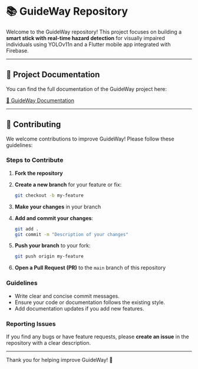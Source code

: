 # 📚 GuideWay Repository

Welcome to the GuideWay repository! This project focuses on building a **smart stick with real-time hazard detection** for visually impaired individuals using YOLOv11n and a Flutter mobile app integrated with Firebase.

---

## 📄 Project Documentation

You can find the full documentation of the GuideWay project here:

[📄 GuideWay Documentation](GuideWay_Documentation.md)

---

## 🤝 Contributing

We welcome contributions to improve GuideWay! Please follow these guidelines:

### Steps to Contribute

1. **Fork the repository**
2. **Create a new branch** for your feature or fix:

   ```bash
   git checkout -b my-feature
   ```
3. **Make your changes** in your branch
4. **Add and commit your changes**:

   ```bash
   git add .
   git commit -m "Description of your changes"
   ```
5. **Push your branch** to your fork:

   ```bash
   git push origin my-feature
   ```
6. **Open a Pull Request (PR)** to the `main` branch of this repository

### Guidelines

* Write clear and concise commit messages.
* Ensure your code or documentation follows the existing style.
* Add documentation updates if you add new features.

### Reporting Issues

If you find any bugs or have feature requests, please **create an issue** in the repository with a clear description.

---

Thank you for helping improve GuideWay! 🙌
